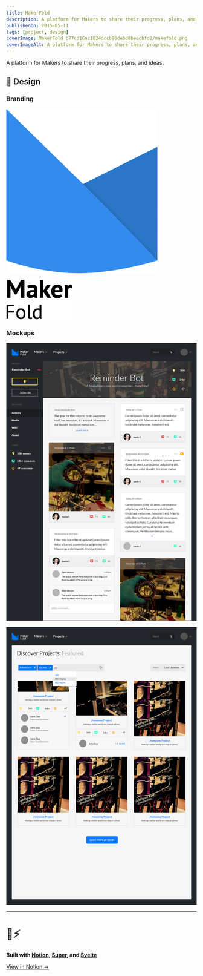 ```yaml
---
title: MakerFold
description: A platform for Makers to share their progress, plans, and ideas.
publishedOn: 2015-05-11
tags: [project, design]
coverImage: MakerFold b77cd16ac1024dccb96debd8beecbfd2/makefold.png
coverImageAlt: A platform for Makers to share their progress, plans, and ideas.
---
```


A platform for Makers to share their progress, plans, and ideas.

## 🎨 Design

### Branding

![All Large Icons.png](MakerFold%20b77cd16ac1024dccb96debd8beecbfd2/All_Large_Icons.png)

![Maker + Fold.png](MakerFold%20b77cd16ac1024dccb96debd8beecbfd2/Maker__Fold.png)

### Mockups

![makefold.png](MakerFold%20b77cd16ac1024dccb96debd8beecbfd2/makefold.png)

![makefold2.png](MakerFold%20b77cd16ac1024dccb96debd8beecbfd2/makefold2.png)

---

# 🦄⚡

**Built with [Notion](https://www.notion.so/product), [Super](https://super.so/), and [Svelte](https://svelte.dev/)**

[View in Notion →](https://tunl.link/zOadMW)

